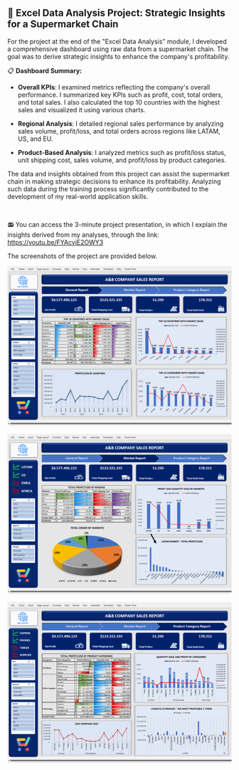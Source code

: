 ## 🚀 Excel Data Analysis Project: Strategic Insights for a Supermarket Chain

For the project at the end of the "Excel Data Analysis" module, I developed a comprehensive dashboard using raw data from a supermarket chain. The goal was to derive strategic insights to enhance the company's profitability.

📋 **Dashboard Summary:**

- **Overall KPIs**: I examined metrics reflecting the company's overall performance. I summarized key KPIs such as profit, cost, total orders, and total sales. I also calculated the top 10 countries with the highest sales and visualized it using various charts.

- **Regional Analysis**: I detailed regional sales performance by analyzing sales volume, profit/loss, and total orders across regions like LATAM, US, and EU.

- **Product-Based Analysis**: I analyzed metrics such as profit/loss status, unit shipping cost, sales volume, and profit/loss by product categories.

The data and insights obtained from this project can assist the supermarket chain in making strategic decisions to enhance its profitability. Analyzing such data during the training process significantly contributed to the development of my real-world application skills.

<br>

📻 You can access the 3-minute project presentation, in which I explain the insights derived from my analyses, through the link:
https://youtu.be/FYAcviE2OWY3

The screenshots of the project are provided below.
<br>

![alt text](https://github.com/hilalguleryuz/excel_data_analysis_supermarket_project/blob/main/Screenshots/SS_1.png)

![alt text](https://github.com/hilalguleryuz/excel_data_analysis_supermarket_project/blob/main/Screenshots/SS_2.png)

![alt text](https://github.com/hilalguleryuz/excel_data_analysis_supermarket_project/blob/main/Screenshots/SS_3.png)
